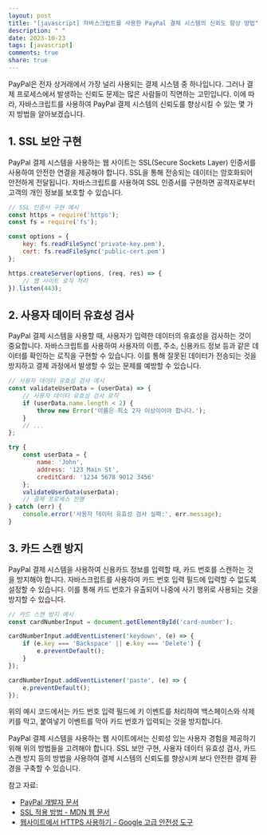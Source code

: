```yaml
---
layout: post
title: "[javascript] 자바스크립트를 사용한 PayPal 결제 시스템의 신뢰도 향상 방법"
description: " "
date: 2023-10-23
tags: [javascript]
comments: true
share: true
---
```


PayPal은 전자 상거래에서 가장 널리 사용되는 결제 시스템 중 하나입니다. 그러나 결제 프로세스에서 발생하는 신뢰도 문제는 많은 사람들이 직면하는 고민입니다. 이에 따라, 자바스크립트를 사용하여 PayPal 결제 시스템의 신뢰도를 향상시킬 수 있는 몇 가지 방법을 알아보겠습니다.

## 1. SSL 보안 구현

PayPal 결제 시스템을 사용하는 웹 사이트는 SSL(Secure Sockets Layer) 인증서를 사용하여 안전한 연결을 제공해야 합니다. SSL을 통해 전송되는 데이터는 암호화되어 안전하게 전달됩니다. 자바스크립트를 사용하여 SSL 인증서를 구현하면 공격자로부터 고객의 개인 정보를 보호할 수 있습니다.

```javascript
// SSL 인증서 구현 예시
const https = require('https');
const fs = require('fs');

const options = {
    key: fs.readFileSync('private-key.pem'),
    cert: fs.readFileSync('public-cert.pem')
};

https.createServer(options, (req, res) => {
    // 웹 사이트 로직 처리
}).listen(443);
```

## 2. 사용자 데이터 유효성 검사

PayPal 결제 시스템을 사용할 때, 사용자가 입력한 데이터의 유효성을 검사하는 것이 중요합니다. 자바스크립트를 사용하여 사용자의 이름, 주소, 신용카드 정보 등과 같은 데이터를 확인하는 로직을 구현할 수 있습니다. 이를 통해 잘못된 데이터가 전송되는 것을 방지하고 결제 과정에서 발생할 수 있는 문제를 예방할 수 있습니다.

```javascript
// 사용자 데이터 유효성 검사 예시
const validateUserData = (userData) => {
    // 사용자 데이터 유효성 검사 로직
    if (userData.name.length < 2) {
        throw new Error('이름은 최소 2자 이상이어야 합니다.');
    }
    // ...
};

try {
    const userData = {
        name: 'John',
        address: '123 Main St',
        creditCard: '1234 5678 9012 3456'
    };
    validateUserData(userData);
    // 결제 프로세스 진행
} catch (err) {
    console.error('사용자 데이터 유효성 검사 실패:', err.message);
}
```

## 3. 카드 스캔 방지

PayPal 결제 시스템을 사용하여 신용카드 정보를 입력할 때, 카드 번호를 스캔하는 것을 방지해야 합니다. 자바스크립트를 사용하여 카드 번호 입력 필드에 입력할 수 없도록 설정할 수 있습니다. 이를 통해 카드 번호가 유출되어 나중에 사기 행위로 사용되는 것을 방지할 수 있습니다.

```javascript
// 카드 스캔 방지 예시
const cardNumberInput = document.getElementById('card-number');

cardNumberInput.addEventListener('keydown', (e) => {
    if (e.key === 'Backspace' || e.key === 'Delete') {
        e.preventDefault();
    }
});

cardNumberInput.addEventListener('paste', (e) => {
    e.preventDefault();
});
```

위의 예시 코드에서는 카드 번호 입력 필드에 키 이벤트를 처리하여 백스페이스와 삭제 키를 막고, 붙여넣기 이벤트를 막아 카드 번호가 입력되는 것을 방지합니다.

PayPal 결제 시스템을 사용하는 웹 사이트에서는 신뢰성 있는 사용자 경험을 제공하기 위해 위의 방법들을 고려해야 합니다. SSL 보안 구현, 사용자 데이터 유효성 검사, 카드 스캔 방지 등의 방법을 사용하여 결제 시스템의 신뢰도를 향상시켜 보다 안전한 결제 환경을 구축할 수 있습니다.

참고 자료:
- [PayPal 개발자 문서](https://developer.paypal.com/docs/)
- [SSL 적용 방법 - MDN 웹 문서](https://developer.mozilla.org/ko/docs/Web/Security/Securing_your_site/Using_SSL)
- [웹사이트에서 HTTPS 사용하기 - Google 고급 안전성 도구](https://developers.google.com/web/fundamentals/security/encrypt-in-transit/using-https)